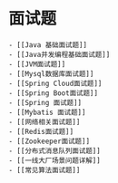 # 面试题
	- [[Java 基础面试题]]
	- [[Java并发编程基础面试题]]
	- [[JVM面试题]]
	- [[Mysql数据库面试题]]
	- [[Spring Cloud面试题]]
	- [[Spring Boot面试题]]
	- [[Spring 面试题]]
	- [[Mybatis 面试题]]
	- [[网络相关面试题]]
	- [[Redis面试题]]
	- [[Zookeeper面试题]]
	- [[分布式消息队列面试题]]
	- [[一线大厂场景问题详解]]
	- [[常见算法面试题]]